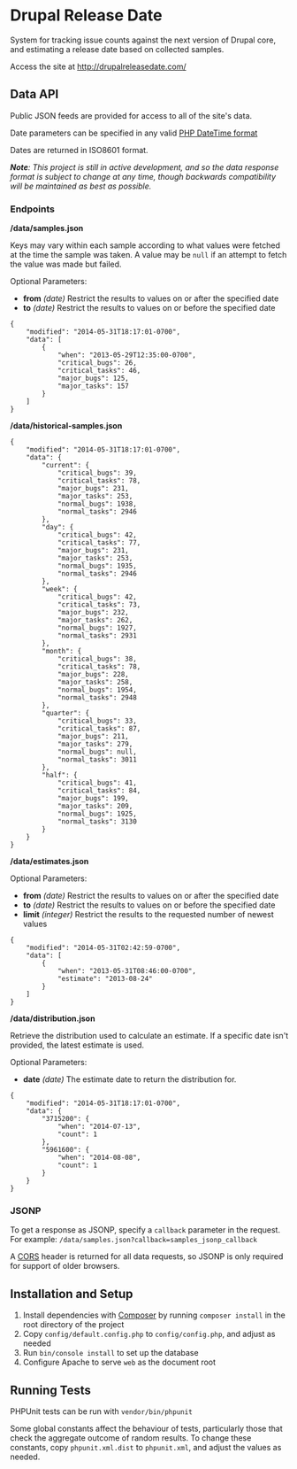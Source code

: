 Drupal Release Date
===================

System for tracking issue counts against the next version of Drupal core, and
estimating a release date based on collected samples.

Access the site at http://drupalreleasedate.com/


## Data API ##

Public JSON feeds are provided for access to all of the site's data.

Date parameters can be specified in any valid [PHP DateTime format](http://php.net/manual/en/datetime.formats.php)

Dates are returned in ISO8601 format.

*__Note__: This project is still in active development, and so the data response
format is subject to change at any time, though backwards compatibility will be
maintained as best as possible.*


### Endpoints ###

__/data/samples.json__

Keys may vary within each sample according to what values were fetched at the
time the sample was taken. A value may be `null` if an attempt to fetch the value
was made but failed.

Optional Parameters:
- __from__ *(date)*
  Restrict the results to values on or after the specified date
- __to__ *(date)*
  Restrict the results to values on or before the specified date

```
{
    "modified": "2014-05-31T18:17:01-0700",
    "data": [
        {
            "when": "2013-05-29T12:35:00-0700",
            "critical_bugs": 26,
            "critical_tasks": 46,
            "major_bugs": 125,
            "major_tasks": 157
        }
    ]
}
```

__/data/historical-samples.json__

```
{
    "modified": "2014-05-31T18:17:01-0700",
    "data": {
        "current": {
            "critical_bugs": 39,
            "critical_tasks": 78,
            "major_bugs": 231,
            "major_tasks": 253,
            "normal_bugs": 1938,
            "normal_tasks": 2946
        },
        "day": {
            "critical_bugs": 42,
            "critical_tasks": 77,
            "major_bugs": 231,
            "major_tasks": 253,
            "normal_bugs": 1935,
            "normal_tasks": 2946
        },
        "week": {
            "critical_bugs": 42,
            "critical_tasks": 73,
            "major_bugs": 232,
            "major_tasks": 262,
            "normal_bugs": 1927,
            "normal_tasks": 2931
        },
        "month": {
            "critical_bugs": 38,
            "critical_tasks": 78,
            "major_bugs": 228,
            "major_tasks": 258,
            "normal_bugs": 1954,
            "normal_tasks": 2948
        },
        "quarter": {
            "critical_bugs": 33,
            "critical_tasks": 87,
            "major_bugs": 211,
            "major_tasks": 279,
            "normal_bugs": null,
            "normal_tasks": 3011
        },
        "half": {
            "critical_bugs": 41,
            "critical_tasks": 84,
            "major_bugs": 199,
            "major_tasks": 209,
            "normal_bugs": 1925,
            "normal_tasks": 3130
        }
    }
}
```

__/data/estimates.json__

Optional Parameters:
- __from__ *(date)*
  Restrict the results to values on or after the specified date
- __to__ *(date)*
  Restrict the results to values on or before the specified date
- __limit__ *(integer)*
  Restrict the results to the requested number of newest values

```
{
    "modified": "2014-05-31T02:42:59-0700",
    "data": [
        {
            "when": "2013-05-31T08:46:00-0700",
            "estimate": "2013-08-24"
        }
    ]
}
```

__/data/distribution.json__

Retrieve the distribution used to calculate an estimate.  If a specific date
isn't provided, the latest estimate is used.

Optional Parameters:
- __date__ *(date)*
  The estimate date to return the distribution for.

```
{
    "modified": "2014-05-31T18:17:01-0700",
    "data": {
        "3715200": {
            "when": "2014-07-13",
            "count": 1
        },
        "5961600": {
            "when": "2014-08-08",
            "count": 1
        }
    }
}
```

### JSONP ###

To get a response as JSONP, specify a `callback` parameter in the request.
For example: `/data/samples.json?callback=samples_jsonp_callback`

A [CORS](https://en.wikipedia.org/wiki/Cross-origin_resource_sharing) header is
returned for all data requests, so JSONP is only required for support of older
browsers.

## Installation and Setup ##

 1. Install dependencies with [Composer](http://getcomposer.org/) by running
    `composer install` in the root directory of the project
 2. Copy `config/default.config.php` to `config/config.php`, and adjust as
    needed
 3. Run `bin/console install` to set up the database
 4. Configure Apache to serve `web` as the document root

## Running Tests ##

PHPUnit tests can be run with `vendor/bin/phpunit`

Some global constants affect the behaviour of tests, particularly those that
check the aggregate outcome of random results.  To change these constants, copy
`phpunit.xml.dist` to `phpunit.xml`, and adjust the values as needed.
